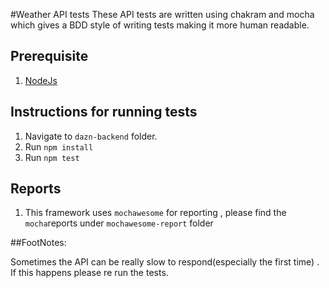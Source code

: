 #Weather API tests
These API tests are written using chakram and mocha which gives a BDD style of writing tests making it more human readable.

## Prerequisite
1. [NodeJs](https://nodejs.org/en/) 

## Instructions for running tests

1. Navigate to `dazn-backend` folder.
2. Run `npm install`
3. Run `npm test`

## Reports
1. This framework uses `mochawesome` for reporting , please find the `mocha`reports under `mochawesome-report` folder

##FootNotes:

Sometimes the API can be really slow to respond(especially the first time) . If this happens
please re run the tests.
